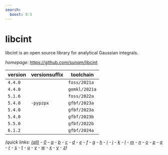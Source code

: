 ```yaml
---
search:
  boost: 0.5
---
```

# libcint

libcint is an open source library for analytical Gaussian integrals.

*homepage*: <https://github.com/sunqm/libcint>

version | versionsuffix | toolchain
--------|---------------|----------
``4.4.0`` |  | ``foss/2021a``
``4.4.0`` |  | ``gomkl/2021a``
``5.1.6`` |  | ``foss/2022a``
``5.4.0`` | ``-pypzpx`` | ``gfbf/2023a``
``5.4.0`` |  | ``gfbf/2023a``
``5.4.0`` |  | ``gfbf/2023b``
``5.5.0`` |  | ``gfbf/2022b``
``6.1.2`` |  | ``gfbf/2024a``


*(quick links: [(all)](../index.md) - [0](../0/index.md) - [a](../a/index.md) - [b](../b/index.md) - [c](../c/index.md) - [d](../d/index.md) - [e](../e/index.md) - [f](../f/index.md) - [g](../g/index.md) - [h](../h/index.md) - [i](../i/index.md) - [j](../j/index.md) - [k](../k/index.md) - [l](../l/index.md) - [m](../m/index.md) - [n](../n/index.md) - [o](../o/index.md) - [p](../p/index.md) - [q](../q/index.md) - [r](../r/index.md) - [s](../s/index.md) - [t](../t/index.md) - [u](../u/index.md) - [v](../v/index.md) - [w](../w/index.md) - [x](../x/index.md) - [y](../y/index.md) - [z](../z/index.md))*

